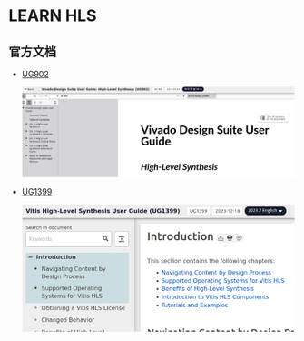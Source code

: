 # LEARN HLS

## 官方文档

- [UG902](https://docs.amd.com/v/u/en-US/ug902-vivado-high-level-synthesis)

  ![UG902](../images/learn_hls/ug902.png "UG902")

- [UG1399](https://docs.amd.com/r/en-US/ug1399-vitis-hls)

  ![UG1399](../images/learn_hls/UG1399.png "UG1399")
